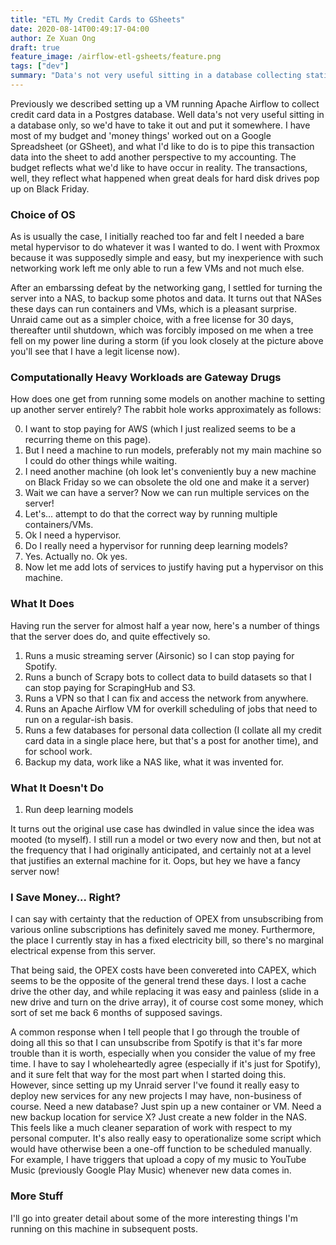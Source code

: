 ```yaml
---
title: "ETL My Credit Cards to GSheets"
date: 2020-08-14T00:49:17-04:00
author: Ze Xuan Ong
draft: true
feature_image: /airflow-etl-gsheets/feature.png
tags: ["dev"]
summary: "Data's not very useful sitting in a database collecting static and dust. We take that data and put it in. For desserts we also slap Slack notifications onto the Airflow instance."
---
```


Previously we described setting up a VM running Apache Airflow to collect credit card data in a Postgres database. Well data's not very useful sitting in a database only, so we'd have to take it out and put it somewhere. I have most of my budget and 'money things' worked out on a Google Spreadsheet (or GSheet), and what I'd like to do is to pipe this transaction data into the sheet to add another perspective to my accounting. The budget reflects what we'd like to have occur in reality. The transactions, well, they reflect what happened when great deals for hard disk drives pop up on Black Friday.



### Choice of OS

As is usually the case, I initially reached too far and felt I needed a bare metal hypervisor to do whatever it was I wanted to do. I went with Proxmox because it was supposedly simple and easy, but my inexperience with such networking work left me only able to run a few VMs and not much else.

After an embarssing defeat by the networking gang, I settled for turning the server into a NAS, to backup some photos and data. It turns out that NASes these days can run containers and VMs, which is a pleasant surprise. Unraid came out as a simpler choice, with a free license for 30 days, thereafter until shutdown, which was forcibly imposed on me when a tree fell on my power line during a storm (if you look closely at the picture above you'll see that I have a legit license now).

### Computationally Heavy Workloads are Gateway Drugs

How does one get from running some models on another machine to setting up another server entirely? The rabbit hole works approximately as follows:

0. I want to stop paying for AWS (which I just realized seems to be a recurring theme on this page).
1. But I need a machine to run models, preferably not my main machine so I could do other things while waiting.
3. I need another machine (oh look let's conveniently buy a new machine on Black Friday so we can obsolete the old one and make it a server)
4. Wait we can have a server? Now we can run multiple services on the server!
5. Let's... attempt to do that the correct way by running multiple containers/VMs.
6. Ok I need a hypervisor.
7. Do I really need a hypervisor for running deep learning models?
8. Yes. Actually no. Ok yes.
9. Now let me add lots of services to justify having put a hypervisor on this machine.

### What It Does

Having run the server for almost half a year now, here's a number of things that the server does do, and quite effectively so.

1. Runs a music streaming server (Airsonic) so I can stop paying for Spotify.
2. Runs a bunch of Scrapy bots to collect data to build datasets so that I can stop paying for ScrapingHub and S3.
3. Runs a VPN so that I can fix and access the network from anywhere.
4. Runs an Apache Airflow VM for overkill scheduling of jobs that need to run on a regular-ish basis.
5. Runs a few databases for personal data collection (I collate all my credit card data in a single place here, but that's a post for another time), and for school work.
6. Backup my data, work like a NAS like, what it was invented for.

### What It Doesn't Do

1. Run deep learning models

It turns out the original use case has dwindled in value since the idea was mooted (to myself). I still run a model or two every now and then, but not at the frequency that I had originally anticipated, and certainly not at a level that justifies an external machine for it. Oops, but hey we have a fancy server now!

### I Save Money... Right?

I can say with certainty that the reduction of OPEX from unsubscribing from various online subscriptions has definitely saved me money. Furthermore, the place I currently stay in has a fixed electricity bill, so there's no marginal electrical expense from this server.

That being said, the OPEX costs have been convereted into CAPEX, which seems to be the opposite of the general trend these days. I lost a cache drive the other day, and while replacing it was easy and painless (slide in a new drive and turn on the drive array), it of course cost some money, which sort of set me back 6 months of supposed savings. 


A common response when I tell people that I go through the trouble of doing all this so that I can unsubscribe from Spotify is that it's far more trouble than it is worth, especially when you consider the value of my free time. I have to say I wholeheartedly agree (especially if it's just for Spotify), and it sure felt that way for the most part when I started doing this. However, since setting up my Unraid server I've found it really easy to deploy new services for any new projects I may have, non-business of course. Need a new database? Just spin up a new container or VM. Need a new backup location for service X? Just create a new folder in the NAS. This feels like a much cleaner separation of work with respect to my personal computer. It's also really easy to operationalize some script which would have otherwise been a one-off function to be scheduled manually. For example, I have triggers that upload a copy of my music to YouTube Music (previously Google Play Music) whenever new data comes in.

### More Stuff

I'll go into greater detail about some of the more interesting things I'm running on this machine in subsequent posts.



